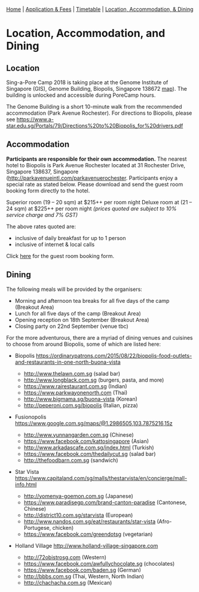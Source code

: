[Home](index.md) | [Application & Fees](application.md) | [Timetable](timetable.md) | [Location, Accommodation, & Dining](location.md)

# Location, Accommodation, and Dining

## Location
Sing-a-Pore Camp 2018 is taking place at the Genome Institute of Singapore (GIS), Genome Building, Biopolis, Singapore 138672 <a href="http://www.streetdirectory.com/sg/genome/60-biopolis-street-138672/2989_10373.html" target="_blank">map</a>). The building is unlocked and accessible during PoreCamp hours.

The Genome Building is a short 10-minute walk from the recommended accommodation (Park Avenue Rochester). For directions to Biopolis, please see <a href="https://www.a-star.edu.sg/Portals/79/Directions%20to%20Biopolis_for%20drivers.pdf" target="_blank">https://www.a-star.edu.sg/Portals/79/Directions%20to%20Biopolis_for%20drivers.pdf</a>

## Accommodation

**Participants are responsible for their own accommodation.** The nearest hotel to Biopolis is Park Avenue Rochester located at 31 Rochester Drive, Singapore 138637, Singapore (<a href="http://parkavenueintl.com/parkavenuerochester" target="_blank">http://parkavenueintl.com/parkavenuerochester</a>. Participants enjoy a special rate as stated below. Please download and send the guest room booking form directly to the hotel.

Superior room (19 – 20 sqm) at $215++ per room night
Deluxe room at (21 – 24 sqm) at $225++ per room night
*(prices quoted are subject to 10% service charge and 7% GST)*

The above rates quoted are:
  *	inclusive of daily breakfast for up to 1 person 
  *	inclusive of internet & local calls

Click <a href="form/GIS180918_Booking_form.pdf" target="_blank">here</a> for the guest room booking form.

## Dining
The following meals will be provided by the organisers:
  *	Morning and afternoon tea breaks for all five days of the camp (Breakout Area)
  *	Lunch for all five days of the camp (Breakout Area)
  *	Opening reception on 18th September (Breakout Area)
  *	Closing party on 22nd September (venue tbc)

For the more adventurous, there are a myriad of dining venues and cuisines to choose from around Biopolis, some of which are listed here:
  *	Biopolis <a href="https://ordinarypatrons.com/2015/08/22/biopolis-food-outlets-and-restaurants-in-one-north-buona-vista" target="_blank">https://ordinarypatrons.com/2015/08/22/biopolis-food-outlets-and-restaurants-in-one-north-buona-vista</a> 
	  *	<a hre="http://www.thelawn.com.sg" target="_blank">http://www.thelawn.com.sg</a> (salad bar)
	  *	<a hre="http://www.longblack.com.sg" target="_blank">http://www.longblack.com.sg</a> (burgers, pasta, and more)
	  *	<a hre="https://www.rajrestaurant.com.sg" target="_blank">https://www.rajrestaurant.com.sg</a> (Indian)
	  *	<a hre="https://www.parkwayonenorth.com" target="_blank">https://www.parkwayonenorth.com</a> (Thai)
	  *	<a hre="http://www.bigmama.sg/buona-vista" target="_blank">http://www.bigmama.sg/buona-vista</a> (Korean)
	  *	<a hre="http://peperoni.com.sg/biopolis" target="_blank">http://peperoni.com.sg/biopolis</a> (Italian, pizza)

  *	Fusionopolis <a hre="https://www.google.com.sg/maps/@1.2986505,103.7875216,15z" target="_blank">https://www.google.com.sg/maps/@1.2986505,103.7875216,15z</a>
	  *	<a hre="http://www.yunnangarden.com.sg" target="_blank">http://www.yunnangarden.com.sg</a> (Chinese)
	  *	<a hre="https://www.facebook.com/kattosingapore" target="_blank">https://www.facebook.com/kattosingapore</a> (Asian)
	  *	<a hre="http://www.arkadascafe.com.sg/index.html" target="_blank">http://www.arkadascafe.com.sg/index.html</a> (Turkish)
	  *	<a hre="https://www.facebook.com/thedailycut.sg" target="_blank">https://www.facebook.com/thedailycut.sg</a> (salad bar)
	  *	<a hre="http://thefoodbarn.com.sg" target="_blank">http://thefoodbarn.com.sg</a> (sandwich)

  *	Star Vista <a hre="https://www.capitaland.com/sg/malls/thestarvista/en/concierge/mall-info.html" target="_blank">https://www.capitaland.com/sg/malls/thestarvista/en/concierge/mall-info.html</a> 
	  *	<a hre="http://yomenya-goemon.com.sg" target="_blank">http://yomenya-goemon.com.sg</a> (Japanese)
	  *	<a hre="https://www.paradisegp.com/brand-canton-paradise" target="_blank">https://www.paradisegp.com/brand-canton-paradise</a> (Cantonese, Chinese)
	  *	<a hre="http://district10.com.sg/starvista" target="_blank">http://district10.com.sg/starvista</a> (European)
	  *	<a hre="http://www.nandos.com.sg/eat/restaurants/star-vista" target="_blank">http://www.nandos.com.sg/eat/restaurants/star-vista</a> (Afro-Portugese, chicken)
	  *	<a hre="https://www.facebook.com/greendotsg" target="_blank">https://www.facebook.com/greendotsg</a> (vegetarian)

  *	Holland Village <a hre="http://www.holland-village-singapore.com" target="_blank">http://www.holland-village-singapore.com</a>
	  *	<a hre="http://72obistrosg.com" target="_blank">http://72obistrosg.com</a> (Western)
	  *	<a hre="https://www.facebook.com/awfullychocolate.sg" target="_blank">https://www.facebook.com/awfullychocolate.sg</a> (chocolates)
	  *	<a hre="https://www.facebook.com/baden.sg" target="_blank">https://www.facebook.com/baden.sg</a> (German)
	  *	<a hre="http://bbbs.com.sg" target="_blank">http://bbbs.com.sg</a> (Thai, Western, North Indian)
	  *	<a hre="http://chachacha.com.sg" target="_blank">http://chachacha.com.sg</a> (Mexican)